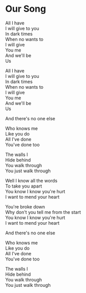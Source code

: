 # Our Song  

All I have  
I will give to you  
In dark times  
When no wants to  
I will give  
You me  
And we'll be  
Us  

All I have  
I will give to you  
In dark times  
When no wants to  
I will give  
You me  
And we'll be  
Us  

And there's no one else  

Who knows me  
Like you do  
All I've done  
You've done too  

The walls I  
Hide behind  
You walk through  
You just walk through  

Well I know all the words  
To take you apart  
You know I know you're hurt  
I want to mend your heart  

You're broke down  
Why don't you tell me from the start  
You know I know you're hurt  
I want to mend your heart  

And there's no one else  

Who knows me  
Like you do  
All I've done  
You've done too  

The walls I  
Hide behind  
You walk through  
You just walk through  
